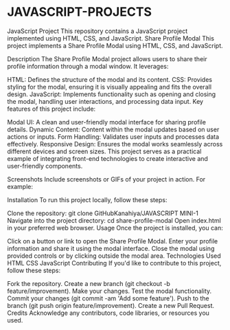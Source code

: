 # JAVASCRIPT-PROJECTS

JavaScript Project
This repository contains a JavaScript project implemented using HTML, CSS, and JavaScript.
Share Profile Modal
This project implements a Share Profile Modal using HTML, CSS, and JavaScript.

Description
The Share Profile Modal project allows users to share their profile information through a modal window. It leverages:

HTML: Defines the structure of the modal and its content.
CSS: Provides styling for the modal, ensuring it is visually appealing and fits the overall design.
JavaScript: Implements functionality such as opening and closing the modal, handling user interactions, and processing data input.
Key features of this project include:

Modal UI: A clean and user-friendly modal interface for sharing profile details.
Dynamic Content: Content within the modal updates based on user actions or inputs.
Form Handling: Validates user inputs and processes data effectively.
Responsive Design: Ensures the modal works seamlessly across different devices and screen sizes.
This project serves as a practical example of integrating front-end technologies to create interactive and user-friendly components.

Screenshots
Include screenshots or GIFs of your project in action. For example:


Installation
To run this project locally, follow these steps:

Clone the repository: git clone GitHubKanahiya/JAVASCRIPT MINI-1
Navigate into the project directory: cd share-profile-modal
Open index.html in your preferred web browser.
Usage
Once the project is installed, you can:

Click on a button or link to open the Share Profile Modal.
Enter your profile information and share it using the modal interface.
Close the modal using provided controls or by clicking outside the modal area.
Technologies Used
HTML
CSS
JavaScript
Contributing
If you'd like to contribute to this project, follow these steps:

Fork the repository.
Create a new branch (git checkout -b feature/improvement).
Make your changes.
Test the modal functionality.
Commit your changes (git commit -am 'Add some feature').
Push to the branch (git push origin feature/improvement).
Create a new Pull Request.
Credits
Acknowledge any contributors, code libraries, or resources you used.


